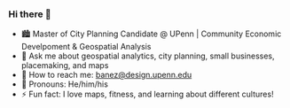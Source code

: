 ### Hi there 👋

- 🏙 Master of City Planning Candidate @ UPenn | Community Economic Develpoment & Geospatial Analysis
- 💬 Ask me about geospatial analytics, city planning, small businesses, placemaking, and maps  
- 📩 How to reach me: banez@design.upenn.edu
- 👤 Pronouns: He/him/his
- ⚡ Fun fact: I love maps, fitness, and learning about different cultures!

